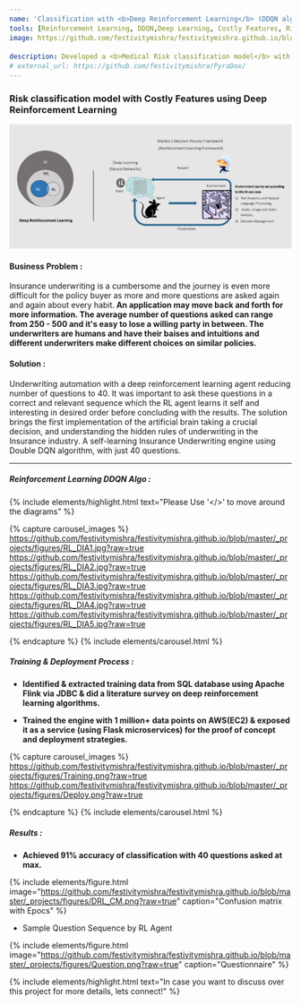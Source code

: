 ```yaml
---
name: 'Classification with <b>Deep Reinforcement Learning</b> (DDQN algorithm) '
tools: [Reinforcement Learning, DDQN,Deep Learning, Costly Features, Risk classification]
image: https://github.com/festivitymishra/festivitymishra.github.io/blob/master/_projects/figures/DRL_CM.png?raw=true

description: Developed a <b>Medical Risk classification model</b> with Costly Features using Deep Reinforcement Learning (DDQN algorithm)<b> achieving above 91% accuracy</b>.
# external_url: https://github.com/festivitymishra/PyraDox/
---
```


### Risk classification model with Costly Features using Deep Reinforcement Learning

![preview](https://github.com/festivitymishra/festivitymishra.github.io/blob/master/_projects/figures/RL_Intro.png?raw=true)

#### Business Problem : 
  <p>Insurance underwriting is a cumbersome and the journey is even more difficult for the policy buyer as more and more questions are asked again and again about every habit.<strong> An application may move back and forth for more information. The average number of questions asked can range from 250 - 500 and it's easy to lose a willing party in between. The underwriters are humans and have their baises and intuitions and different underwriters make different choices on similar policies. </strong></p>

#### Solution :
  <p>  Underwriting automation with a deep reinforcement learning agent reducing number of questions to 40. It was important to ask these questions in a correct and relevant sequence which the RL agent learns it self and interesting in desired order before concluding with the results.
    The solution brings the first implementation of the artificial brain taking a crucial decision, and understanding the hidden rules of underwriting in the Insurance industry. A self-learning Insurance Underwriting engine using Double DQN algorithm, with just 40 questions.  </p>

___


##### Reinforcement Learning DDQN Algo : 
{% include elements/highlight.html text="Please Use '</>' to move around the diagrams" %}

{% capture carousel_images %}
https://github.com/festivitymishra/festivitymishra.github.io/blob/master/_projects/figures/RL_DIA1.jpg?raw=true
https://github.com/festivitymishra/festivitymishra.github.io/blob/master/_projects/figures/RL_DIA2.jpg?raw=true
https://github.com/festivitymishra/festivitymishra.github.io/blob/master/_projects/figures/RL_DIA3.jpg?raw=true
https://github.com/festivitymishra/festivitymishra.github.io/blob/master/_projects/figures/RL_DIA4.jpg?raw=true
https://github.com/festivitymishra/festivitymishra.github.io/blob/master/_projects/figures/RL_DIA5.jpg?raw=true

{% endcapture %}
{% include elements/carousel.html %}

##### Training & Deployment Process :
* <p> <strong>Identified & extracted training data from SQL database using Apache Flink via JDBC & did a literature survey on deep reinforcement learning algorithms. </strong></p>
* <p> <strong>Trained the engine with 1 million+ data points on AWS(EC2) & exposed it as a service (using Flask microservices) for the proof of concept and deployment strategies. </strong></p>


{% capture carousel_images %}
https://github.com/festivitymishra/festivitymishra.github.io/blob/master/_projects/figures/Training.png?raw=true
https://github.com/festivitymishra/festivitymishra.github.io/blob/master/_projects/figures/Deploy.png?raw=true

{% endcapture %}
{% include elements/carousel.html %}

##### Results :
* <strong> Achieved 91% accuracy of classification with 40 questions asked at max. </strong>

{% include elements/figure.html image="https://github.com/festivitymishra/festivitymishra.github.io/blob/master/_projects/figures/DRL_CM.png?raw=true" caption="Confusion matrix with Epocs" %}

* Sample Question Sequence by RL Agent

{% include elements/figure.html image="https://github.com/festivitymishra/festivitymishra.github.io/blob/master/_projects/figures/Question.png?raw=true" caption="Questionnaire" %}

{% include elements/highlight.html text="In case you want to discuss over this project for more details, lets connect!" %}

<!-- The Movies Project is something like **Netflix**, the only difference is that **it's not real**! It doesn't exist! I just created it to demonstrate how the **showcase** page looks like and how you can write whatever you want with full markdown support. -->
